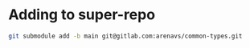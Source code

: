 # Adding to super-repo  
```bash 
git submodule add -b main git@gitlab.com:arenavs/common-types.git
```
